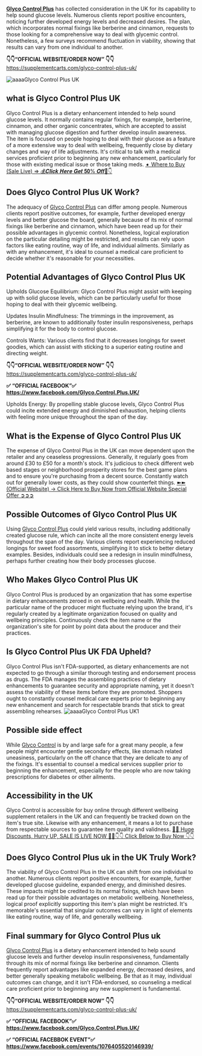**[Glyco Control Plus](https://supplementcarts.com/glyco-control-plus-uk/)** has collected consideration in the UK for its capability to help sound glucose levels. Numerous clients report positive encounters, noticing further developed energy levels and decreased desires. The plan, which incorporates normal fixings like berberine and cinnamon, requests to those looking for a comprehensive way to deal with glycemic control. Nonetheless, a few surveys recommend fluctuation in viability, showing that results can vary from one individual to another.

**👇👇“OFFICIAL WEBSITE/ORDER NOW” 👇👇**
https://supplementcarts.com/glyco-control-plus-uk/

![aaaaGlyco Control Plus UK](https://github.com/user-attachments/assets/66805acd-d4a8-4613-b06a-7f9418053833)

## what is Glyco Control Plus UK
Glyco Control Plus is a dietary enhancement intended to help sound glucose levels. It normally contains regular fixings, for example, berberine, cinnamon, and other organic concentrates, which are accepted to assist with managing glucose digestion and further develop insulin awareness. The item is focused on people hoping to deal with their glucose as a feature of a more extensive way to deal with wellbeing, frequently close by dietary changes and way of life adjustments. It's critical to talk with a medical services proficient prior to beginning any new enhancement, particularly for those with existing medical issue or those taking meds.
[➧ Where to Buy (Sale Live) ⇒ 💰𝑪𝒍𝒊𝒄𝒌 𝑯𝒆𝒓𝒆 𝑮𝒆𝒕 𝟓𝟎% 𝑶𝒇𝒇🎁👇](https://supplementcarts.com/glyco-control-plus-uk/)

## Does Glyco Control Plus UK Work?
The adequacy of [Glyco Control Plus](https://supplementcarts.com/glyco-control-plus-uk/) can differ among people. Numerous clients report positive outcomes, for example, further developed energy levels and better glucose the board, generally because of its mix of normal fixings like berberine and cinnamon, which have been read up for their possible advantages in glycemic control. Nonetheless, logical exploration on the particular detailing might be restricted, and results can rely upon factors like eating routine, way of life, and individual ailments. Similarly as with any enhancement, it's ideal to counsel a medical care proficient to decide whether it's reasonable for your necessities.

## Potential Advantages of Glyco Control Plus UK 
Upholds Glucose Equilibrium: Glyco Control Plus might assist with keeping up with solid glucose levels, which can be particularly useful for those hoping to deal with their glycemic wellbeing.

Updates Insulin Mindfulness: The trimmings in the improvement, as berberine, are known to additionally foster insulin responsiveness, perhaps simplifying it for the body to control glucose.

Controls Wants: Various clients find that it decreases longings for sweet goodies, which can assist with sticking to a superior eating routine and directing weight.

**👇👇“OFFICIAL WEBSITE/ORDER NOW” 👇👇**
https://supplementcarts.com/glyco-control-plus-uk/

**✅ “OFFICIAL FACEBOOK”✅
https://www.facebook.com/Glyco.Control.Plus.UK/**

Upholds Energy: By propelling stable glucose levels, Glyco Control Plus could incite extended energy and diminished exhaustion, helping clients with feeling more unique throughout the span of the day.

## What is the Expense of Glyco Control Plus UK
The expense of Glyco Control Plus in the UK can move dependent upon the retailer and any ceaseless progressions. Generally, it regularly goes from around £30 to £50 for a month's stock. It's judicious to check different web based stages or neighborhood prosperity stores for the best game plans and to ensure you're purchasing from a decent source. Constantly watch out for generally lower costs, as they could show counterfeit things.
[➽➽ (Official Website) → Click Here to Buy Now from Official Website Special Offer ➲➲➲](https://supplementcarts.com/glyco-control-plus-uk/)

## Possible Outcomes of Glyco Control Plus UK
Using [Glyco Control Plus](https://supplementcarts.com/glyco-control-plus-uk/) could yield various results, including additionally created glucose rule, which can incite all the more consistent energy levels throughout the span of the day. Various clients report experiencing reduced longings for sweet food assortments, simplifying it to stick to better dietary examples. Besides, individuals could see a redesign in insulin mindfulness, perhaps further creating how their body processes glucose.

## Who Makes Glyco Control Plus UK
Glyco Control Plus is produced by an organization that has some expertise in dietary enhancements zeroed in on wellbeing and health. While the particular name of the producer might fluctuate relying upon the brand, it's regularly created by a legitimate organization focused on quality and wellbeing principles. Continuously check the item name or the organization's site for point by point data about the producer and their practices.

## Is Glyco Control Plus UK FDA Upheld?
Glyco Control Plus isn't FDA-supported, as dietary enhancements are not expected to go through a similar thorough testing and endorsement process as drugs. The FDA manages the assembling practices of dietary enhancements to guarantee security and appropriate naming, yet it doesn't assess the viability of these items before they are promoted. Shoppers ought to constantly counsel medical care experts prior to beginning any new enhancement and search for respectable brands that stick to great assembling rehearses.
![aaaaGlyco Control Plus UK1](https://github.com/user-attachments/assets/8aa7e30d-6be8-4128-a2ea-47977ce05c97)

## Possible side effect
While [Glyco Control](https://supplementcarts.com/glyco-control-plus-uk/) is by and large safe for a great many people, a few people might encounter gentle secondary effects, like stomach related uneasiness, particularly on the off chance that they are delicate to any of the fixings. It's essential to counsel a medical services supplier prior to beginning the enhancement, especially for the people who are now taking prescriptions for diabetes or other ailments.

## Accessibility in the UK
Glyco Control is accessible for buy online through different wellbeing supplement retailers in the UK and can frequently be tracked down on the item's true site. Likewise with any enhancement, it means a lot to purchase from respectable sources to guarantee item quality and validness.
[🤩💥 Huge Discounts, Hurry UP, SALE IS LIVE NOW 🤩💥👇👇 Click Below to Buy Now 👇👇](https://supplementcarts.com/glyco-control-plus-uk/)

## Does Glyco Control Plus uk in the UK Truly Work?
The viability of Glyco Control Plus in the UK can shift from one individual to another. Numerous clients report positive encounters, for example, further developed glucose guideline, expanded energy, and diminished desires. These impacts might be credited to its normal fixings, which have been read up for their possible advantages on metabolic wellbeing. Nonetheless, logical proof explicitly supporting this item's plan might be restricted. It's memorable's essential that singular outcomes can vary in light of elements like eating routine, way of life, and generally wellbeing.

## Final summary for Glyco Control Plus uk
[Glyco Control Plus](https://supplementcarts.com/glyco-control-plus-uk/) is a dietary enhancement intended to help sound glucose levels and further develop insulin responsiveness, fundamentally through its mix of normal fixings like berberine and cinnamon. Clients frequently report advantages like expanded energy, decreased desires, and better generally speaking metabolic wellbeing. Be that as it may, individual outcomes can change, and it isn't FDA-endorsed, so counseling a medical care proficient prior to beginning any new supplement is fundamental.

**👇👇“OFFICIAL WEBSITE/ORDER NOW” 👇👇**
https://supplementcarts.com/glyco-control-plus-uk/

**✅ “OFFICIAL FACEBOOK”✅
https://www.facebook.com/Glyco.Control.Plus.UK/**


**✅ “OFFICIAL FACEBBOK EVENT”✅
https://www.facebook.com/events/1076405520146939/**
